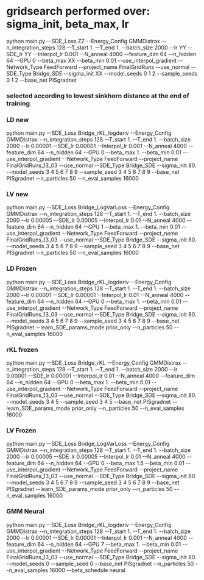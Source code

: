 # gridsearch performed over: sigma_init, beta_max, lr

python main.py --SDE_Loss ZZ --Energy_Config GMMDistrax --n_integration_steps 128 --T_start 1. --T_end 1. --batch_size 2000 --lr YY --SDE_lr YY --Interpol_lr 0.001 --N_anneal 4000 --feature_dim 64 --n_hidden 64 --GPU 0 --beta_max XX --beta_min 0.01 --use_interpol_gradient --Network_Type FeedForward --project_name FinalGridRuns --use_normal --SDE_Type Bridge_SDE --sigma_init XX --model_seeds 0 1 2 --sample_seeds 0 1 2 --base_net PISgradnet


### selected according to lowest sinkhorn distance at the end of training


### LD new

python main.py --SDE_Loss Bridge_rKL_logderiv --Energy_Config GMMDistrax --n_integration_steps 128 --T_start 1. --T_end 1. --batch_size 2000 --lr 0.00001 --SDE_lr 0.00001 --Interpol_lr 0.001 --N_anneal 4000 --feature_dim 64 --n_hidden 64 --GPU 0 --beta_max 1. --beta_min 0.01 --use_interpol_gradient --Network_Type FeedForward --project_name FinalGridRuns_13_03 --use_normal --SDE_Type Bridge_SDE --sigma_init 80. --model_seeds 3 4 5 6 7 8 9 --sample_seed 3 4 5 6 7 8 9 --base_net PISgradnet --n_particles 50 --n_eval_samples 16000


### LV new

python main.py --SDE_Loss Bridge_LogVarLoss --Energy_Config GMMDistrax --n_integration_steps 128 --T_start 1. --T_end 1. --batch_size 2000 --lr 0.00005 --SDE_lr 0.00005 --Interpol_lr 0.01 --N_anneal 4000 --feature_dim 64 --n_hidden 64 --GPU 1 --beta_max 1. --beta_min 0.01 --use_interpol_gradient --Network_Type FeedForward --project_name FinalGridRuns_13_03 --use_normal --SDE_Type Bridge_SDE --sigma_init 80. --model_seeds 3 4 5 6 7 8 9 --sample_seed 3 4 5 6 7 8 9 --base_net PISgradnet --n_particles 50 --n_eval_samples 16000

### LD Frozen 

python main.py --SDE_Loss Bridge_rKL_logderiv --Energy_Config GMMDistrax --n_integration_steps 128 --T_start 1. --T_end 1. --batch_size 2000 --lr 0.00001 --SDE_lr 0.00001 --Interpol_lr 0.01 --N_anneal 4000 --feature_dim 64 --n_hidden 64 --GPU 0 --beta_max 1. --beta_min 0.01 --use_interpol_gradient --Network_Type FeedForward --project_name FinalGridRuns_13_03 --use_normal --SDE_Type Bridge_SDE --sigma_init 80. --model_seeds 3 4 5 6 7 8 9 --sample_seed 3 4 5 6 7 8 9 --base_net PISgradnet --learn_SDE_params_mode prior_only --n_particles 50 --n_eval_samples 16000

### rKL frozen

python main.py --SDE_Loss Bridge_rKL --Energy_Config GMMDistrax --n_integration_steps 128 --T_start 1. --T_end 1. --batch_size 2000 --lr 0.00001 --SDE_lr 0.00001 --Interpol_lr 0.01 --N_anneal 4000 --feature_dim 64 --n_hidden 64 --GPU 0 --beta_max 1. --beta_min 0.01 --use_interpol_gradient --Network_Type FeedForward --project_name FinalGridRuns_13_03 --use_normal --SDE_Type Bridge_SDE --sigma_init 80. --model_seeds 3 4 5 --sample_seed 3 4 5 --base_net PISgradnet --learn_SDE_params_mode prior_only --n_particles 50 --n_eval_samples 16000

### LV Frozen 

python main.py --SDE_Loss Bridge_LogVarLoss --Energy_Config GMMDistrax --n_integration_steps 128 --T_start 1. --T_end 1. --batch_size 2000 --lr 0.00005 --SDE_lr 0.00005 --Interpol_lr 0.01 --N_anneal 4000 --feature_dim 64 --n_hidden 64 --GPU 0 --beta_max 1.5 --beta_min 0.01 --use_interpol_gradient --Network_Type FeedForward --project_name FinalGridRuns_13_03 --use_normal --SDE_Type Bridge_SDE --sigma_init 80. --model_seeds 3 4 5 6 7 8 9 --sample_seed 3 4 5 6 7 8 9 --base_net PISgradnet --learn_SDE_params_mode prior_only --n_particles 50 --n_eval_samples 16000


### GMM Neural

python main.py --SDE_Loss Bridge_rKL_logderiv --Energy_Config GMMDistrax --n_integration_steps 128 --T_start 1. --T_end 1. --batch_size 2000 --lr 0.00001 --SDE_lr 0.00001 --Interpol_lr 0.001 --N_anneal 4000 --feature_dim 64 --n_hidden 64 --GPU 7 --beta_max 1. --beta_min 0.01 --use_interpol_gradient --Network_Type FeedForward --project_name FinalGridRuns_13_03 --use_normal --SDE_Type Bridge_SDE --sigma_init 80. --model_seeds 0 --sample_seed 0 --base_net PISgradnet --n_particles 50 --n_eval_samples 16000 --beta_schedule neural